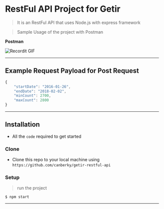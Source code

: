 # RestFul API Project for Getir

> It is an RestFul API that uses Node.js with express framework





> Sample Usage of the project with Postman

**Postman**

![Recordit GIF](http://g.recordit.co/iLN6A0vSD8.gif)

---

## Example Request Payload for Post Request

```javascript
{
	"startDate": "2016-01-26",
	"endDate": "2018-02-02",
	"minCount": 2700,
	"maxCount": 2800
}

```

---

## Installation

- All the `code` required to get started

### Clone

- Clone this repo to your local machine using `https://github.com/canberky/getir-restful-api`

### Setup

> run the project

```shell
$ npm start
```

---
